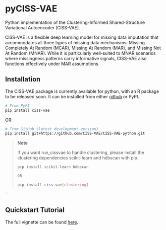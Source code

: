 # pyCISS-VAE

Python implementation of the Clustering-Informed Shared-Structure Variational Autoencoder (CISS-VAE). 

CISS-VAE is a flexible deep learning model for missing data imputation that accommodates all three types of missing data mechanisms: Missing Completely At Random (MCAR), Missing At Random (MAR), and Missing Not At Random (MNAR). While it is particularly well-suited to MNAR scenarios where missingness patterns carry informative signals, CISS-VAE also functions effectively under MAR assumptions.

## Installation

The CISS-VAE package is currently available for python, with an R
package to be released soon. It can be installed from either
[github](https://github.com/CISS-VAE/CISS-VAE-python) or PyPI.

``` bash
# From PyPI
pip install ciss-vae

```
OR

``` bash
# From GitHub (latest development version)
pip install git+https://github.com/CISS-VAE/CISS-VAE-python.git
```

<div>

> **Note**
>
> If you want run_cissvae to handle clustering, please install the
> clustering dependencies scikit-learn and hdbscan with pip.
>
> ``` bash
> pip install scikit-learn hdbscan
>
> OR
>
> pip install ciss-vae[clustering]
> ```

</div>``

## Quickstart Tutorial

The full vignette can be found [here](https://ciss-vae-python.readthedocs.io/en/latest/vignette.html#).


